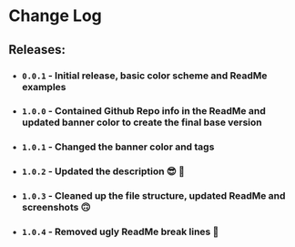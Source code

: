 # Change Log

## Releases:
- ### `0.0.1` - Initial release, basic color scheme and ReadMe examples
- ### `1.0.0` - Contained Github Repo info in the ReadMe and updated banner color to create the final base version
- ### `1.0.1` - Changed the banner color and tags
- ### `1.0.2` - Updated the description 😎 🤙
- ### `1.0.3` - Cleaned up the file structure, updated ReadMe and screenshots 🙃
- ### `1.0.4` - Removed ugly ReadMe break lines 🤠